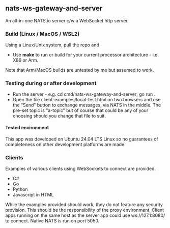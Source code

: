 ## nats-ws-gateway-and-server

An all-in-one NATS.io server c/w a WebSocket http server.

### Build (Linux / MacOS / WSL2)

Using a Linux/Unix system, pull the repo and

- Use **make** to run or build for your current processor architecture - i.e. X86 or Arm.

Note that Arm/MacOS builds are untested by me but assumed to work.

### Testing during or after development

- Run the server - e.g. cd cmd/nats-ws-gateway-and-server; go run .
- Open the file client-examples/local-test.html on two browsers and use the "Send" button to exchange messages, via NATS in the middle. The pre-set topic is "a-topic" but of course that could be any of your choosing should you change that file to suit.

#### Tested environment

This app was developed on Ubuntu 24.04 LTS Linux so no guarantees of completeness on other development platforms are made.

### Clients

Examples of various clients using WebSockets to connect are provided.

- C#
- Go
- Python
- Javascript in HTML

While the examples provided should work, they do not feature any security provision.
This should be the responsibility of the proxy environment.
Client apps running on the same host as the server app could use ws://127.1:8080/ to connect.
Native NATS is run on port 5050.
